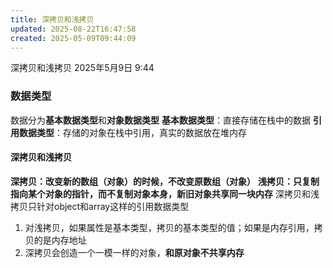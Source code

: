 ```yaml
---
title: 深拷贝和浅拷贝
updated: 2025-08-22T16:47:58
created: 2025-05-09T09:44:09
---
```


深拷贝和浅拷贝
2025年5月9日
9:44

### 数据类型
数据分为**基本数据类型**和**对象数据类型**
**基本数据类型**：直接存储在栈中的数据
**引用数据类型**：存储的对象在栈中引用，真实的数据放在堆内存

#### 深拷贝和浅拷贝
**深拷贝：改变新的数组（对象）的时候，不改变原数组（对象）**
**浅拷贝：只复制指向某个对象的指针，而不复制对象本身，新旧对象共享同一块内存**
深拷贝和浅拷贝只针对object和array这样的引用数据类型
1.  对浅拷贝，如果属性是基本类型，拷贝的基本类型的值；如果是内存引用，拷贝的是内存地址
2.  深拷贝会创造一个一模一样的对象，**和原对象不共享内存**
